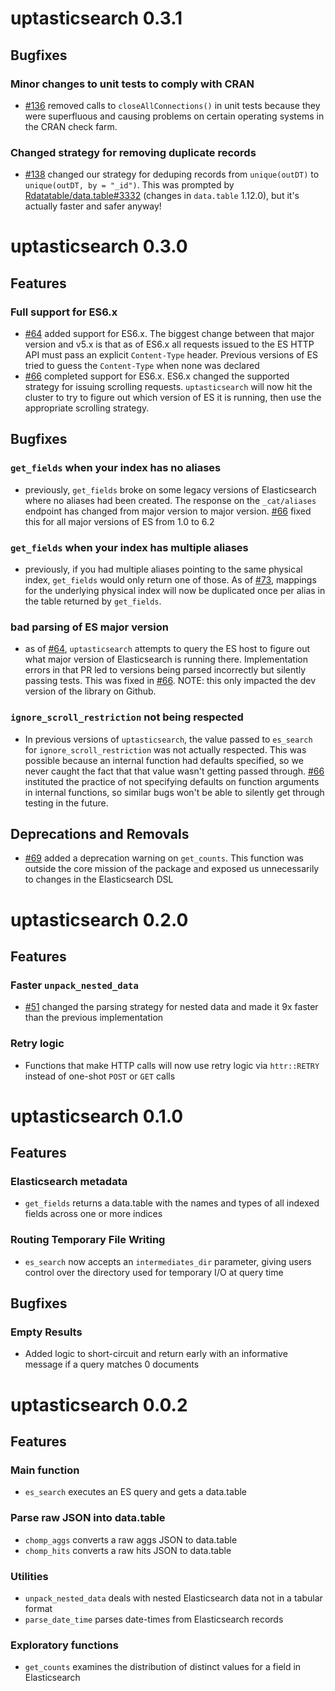 # uptasticsearch 0.3.1

## Bugfixes

### Minor changes to unit tests to comply with CRAN
- [#136](https://github.com/UptakeOpenSource/uptasticsearch/pull/136) removed calls to `closeAllConnections()` in unit tests because they were superfluous and causing problems on certain operating systems in the CRAN check farm.

### Changed strategy for removing duplicate records
- [#138](https://github.com/UptakeOpenSource/uptasticsearch/pull/138) changed our strategy for deduping records from `unique(outDT)` to `unique(outDT, by = "_id")`. This was prompted by [Rdatatable/data.table#3332](https://github.com/Rdatatable/data.table/issues/3332) (changes in `data.table` 1.12.0), but it's actually faster and safer anyway!

# uptasticsearch 0.3.0

## Features

### Full support for ES6.x
- [#64](https://github.com/UptakeOpenSource/uptasticsearch/pull/64) added support for ES6.x. The biggest change between that major version and v5.x is that as of ES6.x all requests issued to the ES HTTP API must pass an explicit `Content-Type` header. Previous versions of ES tried to guess the `Content-Type` when none was declared
- [#66](https://github.com/UptakeOpenSource/uptasticsearch/pull/66) completed support for ES6.x. ES6.x changed the supported strategy for issuing scrolling requests. `uptasticsearch` will now hit the cluster to try to figure out which version of ES it is running, then use the appropriate scrolling strategy.

## Bugfixes

### `get_fields` when your index has no aliases
- previously, `get_fields` broke on some legacy versions of Elasticsearch where no aliases had been created. The response on the `_cat/aliases` endpoint has changed from major version to major version. [#66](https://github.com/UptakeOpenSource/uptasticsearch/pull/66) fixed this for all major versions of ES from 1.0 to 6.2

### `get_fields` when your index has multiple aliases
- previously, if you had multiple aliases pointing to the same physical index, `get_fields` would only return one of those. As of [#73](https://github.com/UptakeOpenSource/uptasticsearch/pull/73), mappings for the underlying physical index will now be duplicated once per alias in the table returned by `get_fields`.

### bad parsing of ES major version
- as of [#64](https://github.com/UptakeOpenSource/uptasticsearch/pull/64), `uptasticsearch` attempts to query the ES host to figure out what major version of Elasticsearch is running there. Implementation errors in that PR led to versions being parsed incorrectly but silently passing tests. This was fixed in [#66](https://github.com/UptakeOpenSource/uptasticsearch/pull/66). NOTE: this only impacted the dev version of the library on Github.

### `ignore_scroll_restriction` not being respected
- In previous versions of `uptasticsearch`, the value passed to `es_search` for `ignore_scroll_restriction` was not actually respected. This was possible because an internal function had defaults specified, so we never caught the fact that that value wasn't getting passed through. [#66](https://github.com/UptakeOpenSource/uptasticsearch/pull/66) instituted the practice of not specifying defaults on function arguments in internal functions, so similar bugs won't be able to silently get through testing in the future.

## Deprecations and Removals
- [#69](https://github.com/UptakeOpenSource/uptasticsearch/pull/69) added a deprecation warning on `get_counts`. This function was outside the core mission of the package and exposed us unnecessarily to changes in the Elasticsearch DSL

# uptasticsearch 0.2.0

## Features

### Faster `unpack_nested_data`
- [#51](https://github.com/UptakeOpenSource/uptasticsearch/pull/51) changed the parsing strategy for nested data and made it 9x faster than the previous implementation

### Retry logic
- Functions that make HTTP calls will now use retry logic via `httr::RETRY` instead of one-shot `POST` or `GET` calls

# uptasticsearch 0.1.0

## Features

### Elasticsearch metadata
- `get_fields` returns a data.table with the names and types of all indexed fields across one or more indices

### Routing Temporary File Writing
- `es_search` now accepts an `intermediates_dir` parameter, giving users control over the directory used for temporary I/O at query time

## Bugfixes

### Empty Results
- Added logic to short-circuit and return early with an informative message if a query matches 0 documents

# uptasticsearch 0.0.2

## Features

### Main function
- `es_search` executes an ES query and gets a data.table

### Parse raw JSON into data.table
- `chomp_aggs` converts a raw aggs JSON to data.table
- `chomp_hits` converts a raw hits JSON to data.table

### Utilities
- `unpack_nested_data` deals with nested Elasticsearch data not in a tabular format
- `parse_date_time` parses date-times from Elasticsearch records

### Exploratory functions
- `get_counts` examines the distribution of distinct values for a field in Elasticsearch

